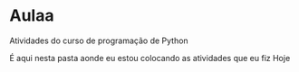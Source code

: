 # Aulaa
Atividades do curso de programação de Python

É aqui nesta pasta aonde eu estou colocando as atividades que eu fiz Hoje
